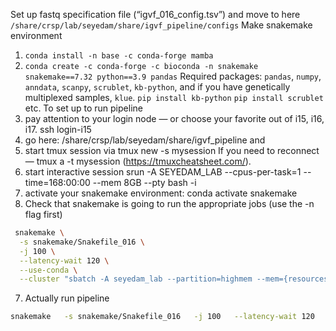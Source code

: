 Set up fastq specification file (“igvf_016_config.tsv”) and move to here
`/share/crsp/lab/seyedam/share/igvf_pipeline/configs`
Make snakemake environment
1. `conda install -n base -c conda-forge mamba`
2. `conda create -c conda-forge -c bioconda -n snakemake snakemake==7.32 python==3.9 pandas` 
Required packages: `pandas`, `numpy`, `anndata`, `scanpy`, `scrublet`, `kb-python`, and if you have genetically multiplexed samples, `klue`.
`pip install kb-python`
`pip install scrublet`
etc.
To set up to run pipeline
1. pay attention to your login node — or choose your favorite out of i15, i16, i17. ssh login-i15
2. go here: /share/crsp/lab/seyedam/share/igvf_pipeline and
3. start tmux session via tmux new -s mysession  If you need to reconnect — tmux a -t mysession (https://tmuxcheatsheet.com/).
4. start interactive session srun -A SEYEDAM_LAB --cpus-per-task=1 --time=168:00:00 --mem 8GB --pty bash -i
5. activate your snakemake environment: conda activate snakemake
6. Check that snakemake is going to run the appropriate jobs (use the -n flag first)
```bash
 snakemake \
  -s snakemake/Snakefile_016 \
  -j 100 \
  --latency-wait 120 \
  --use-conda \
  --cluster "sbatch -A seyedam_lab --partition=highmem --mem={resources.mem_gb}GB -c {resources.threads} --time=72:00:00" -n
 ```
7. Actually run pipeline
```bash
snakemake   -s snakemake/Snakefile_016   -j 100   --latency-wait 120   --use-conda   --cluster "sbatch -A seyedam_lab --partition=highmem --mem={resources.mem_gb}GB -c {resources.threads} --time=72:00:00"
 ```
